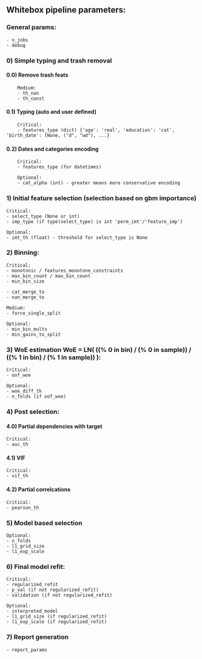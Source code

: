 ## Whitebox pipeline parameters:

###  General params:

    - n_jobs
    - debug

### 0) Simple typing and trash removal
####    0.0) Remove trash feats

        Medium:
        - th_nan
        - th_const

####    0.1) Typing (auto and user defined)

        Critical:
        - features_type (dict) {'age': 'real', 'education': 'cat', 'birth_date': (None, ("d", "wd"), ...}

####    0.2) Dates and categories encoding

        Critical:
        - features_type (for datetimes)

        Optional:
        - cat_alpha (int) - greater means more conservative encoding


### 1) Initial feature selection (selection based on gbm importance)

    Critical:
    - select_type (None or int)
    - imp_type (if type(select_type) is int 'perm_imt'/'feature_imp')

    Optional:
    - imt_th (float) - threshold for select_type is None

### 2) Binning:

    Critical:
    - monotonic / features_monotone_constraints
    - max_bin_count / max_bin_count
    - min_bin_size

    - cat_merge_to
    - nan_merge_to

    Medium:
    - force_single_split

    Optional:
    - min_bin_mults
    - min_gains_to_split

### 3) WoE estimation WoE = LN( ((% 0 in bin) / (% 0 in sample)) / ((% 1 in bin) / (% 1 in sample)) ):

    Critical:
    - oof_woe

    Optional:
    - woe_diff_th
    - n_folds (if oof_woe)

### 4) Post selection:

####    4.0) Partial dependencies with target

    Critical:
    - auc_th

####    4.1) VIF

    Critical:
    - vif_th

####    4.2) Partial correlcations

    Critical:
    - pearson_th

### 5) Model based selection

    Optional:
    - n_folds
    - l1_grid_size
    - l1_exp_scale


### 6) Final model refit:

    Critical:
    - regularized_refit
    - p_val (if not regularized_refit)
    - validation (if not regularized_refit)

    Optional:
    - interpreted_model
    - l1_grid_size (if regularized_refit)
    - l1_exp_scale (if regularized_refit)

### 7) Report generation

    - report_params
